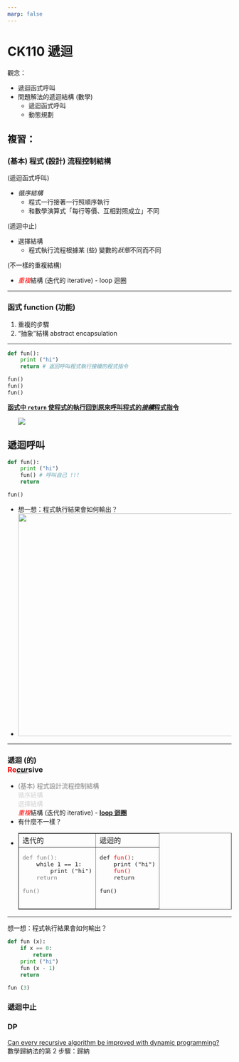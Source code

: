 ```yaml
---
marp: false
---
```


# CK110 遞迴

觀念：

* 遞迴函式呼叫
* 問題解法的遞迴結構 (數學)  
  * 遞迴函式呼叫
  * 動態規劃


## 複習：

### (基本) 程式 (設計) 流程控制結構

(遞迴函式呼叫)
* *循序結構*  
  * 程式一行接著一行照順序執行
  * 和數學演算式「每行等價、互相對照成立」不同  
  
(遞迴中止)
* 選擇結構  
  * 程式執行流程根據某 (些) 變數的*狀態*不同而不同  

(不一樣的重複結構)  
* <span style="color:red">*重複*</span>結構 (迭代的 iterative) - loop 迴圈  

---

### 函式 function (功能)  

  1. 重複的步驟  
  2. “抽象”結構 abstract encapsulation  

---
<!--# Python-->
```python
def fun():
    print ("hi")
    return # 返回呼叫程式執行接續的程式指令

fun()
fun()
fun()
```

<!--
```C++
// C++
void fun () {
    cout << "hi" << endl;
    return;
}

int main () {
    fun();
    fun();
    fun();
    return 0;
}
```
-->

<span style="text-decoration: underline"><b>函式中 ```return``` 使程式的執行回到原來呼叫程式的*接續*程式指令</b></span>  

<ul class="incremental">
<img src="https://nandemoi.github.io/slides/func.gif">  
</ul>

## 遞迴呼叫

```python
def fun():
    print ("hi")
    fun() # 呼叫自己 !!!
    return

fun()
```

<ul class="incremental">
  <li>想一想：程式執行結果會如何輸出？</li>
  <li><img src="https://nandemoi.github.io/slides/recur.gif" width="800" height="500"/></li>
</ul>

---

### 遞迴 (的) <br/><span style="color:red">Re</span><span style="text-decoration:underline">*cur*</span>sive  

<ul class="incremental"> 
<li><span style="color:gray">(基本) 程式設計流程控制結構</span><br>
  <span style="color:lightgray">循序結構<br>
  選擇結構<br></span>
  <span style="color:red"><i>重複</i></span>結構 (迭代的 iterative) - <b><span style="text-decoration: underline">loop 迴圈</span></b>
</li>
<li>有什麼不一樣？</li>
<li><table border="1">
  <tr><td>迭代的</td><td>遞迴的</td></tr>
  <tr>
  <td><pre>
<span style="color:gray">def fun():</span>
    while 1 == 1:
        print ("hi")
    <span style="color:gray">return</br>
fun()</span>
  </pre></td>
  <td><pre>
def <span style="color:red">fun()</span>:
    print ("hi")
    <span style="color:red">fun()</span>
    return<br>
fun()
  </pre></td>
  </tr>
</table></li>
</ul>

---

想一想：程式執行結果會如何輸出？

```python
def fun (x):
    if x == 0:
        return
    print ("hi")
    fun (x - 1)
    return

fun (3)
```

### 遞迴中止

### DP

[Can every recursive algorithm be improved with dynamic programming?](https://stackoverflow.com/questions/32919255/can-every-recursive-algorithm-be-improved-with-dynamic-programming)  
數學歸納法的第 2 步驟：歸納  
